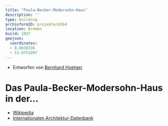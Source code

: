 ```yaml
---
title: "Paula-Becker-Modersohn-Haus"
description: ''
type: building
archinformID: projekte/6364
location: Bremen
build: 1927
geojson:
  coordinates:
  - 8.8038336
  - 53.0751097
---
```


* Entworfen von [Bernhard Hoetger](/tags/Bernhard-Hoetger)

# Das Paula-Becker-Modersohn-Haus in der...
* [Wikipedia](https://de.wikipedia.org/wiki/Paula_Modersohn-Becker_Museum)
* [Internationalen Architektur-Datenbank](https://deu.archinform.net/projekte/6364.htm)
